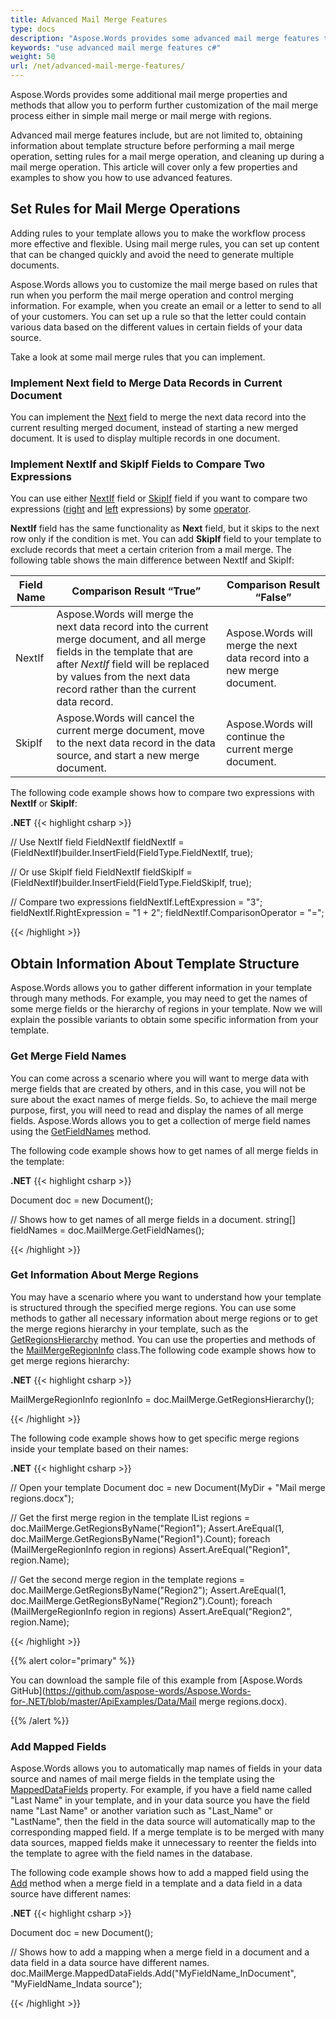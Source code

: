 ```yaml
---
title: Advanced Mail Merge Features
type: docs
description: "Aspose.Words provides some advanced mail merge features that allow you to perform further mail merge customization. For example, obtaining information about template structure, setting rules, cleaning up after a mail merge operation, and others."
keywords: "use advanced mail merge features c#"
weight: 50
url: /net/advanced-mail-merge-features/
---
```


Aspose.Words provides some additional mail merge properties and methods that allow you to perform further customization of the mail merge process either in simple mail merge or mail merge with regions.

Advanced mail merge features include, but are not limited to, obtaining information about template structure before performing a mail merge operation, setting rules for a mail merge operation, and cleaning up during a mail merge operation. This article will cover only a few properties and examples to show you how to use advanced features.

## **Set Rules for Mail Merge Operations**

Adding rules to your template allows you to make the workflow process more effective and flexible. Using mail merge rules, you can set up content that can be changed quickly and avoid the need to generate multiple documents.

Aspose.Words allows you to customize the mail merge based on rules that run when you perform the mail merge operation and control merging information. For example, when you create an email or a letter to send to all of your customers. You can set up a rule so that the letter could contain various data based on the different values in certain fields of your data source.

Take a look at some mail merge rules that you can implement.

### **Implement Next field to Merge Data Records in Current Document**

You can implement the [Next](https://apireference.aspose.com/words/net/aspose.words.fields/fieldnext) field to merge the next data record into the current resulting merged document, instead of starting a new merged document. It is used to display multiple records in one document.

### **Implement NextIf and SkipIf Fields to Compare Two Expressions**

You can use either [NextIf](https://apireference.aspose.com/words/net/aspose.words.fields/fieldnextif) field or [SkipIf](https://apireference.aspose.com/words/net/aspose.words.fields/fieldskipif) field if you want to compare two expressions ([right](https://apireference.aspose.com/words/net/aspose.words.fields/fieldif/properties/rightexpression) and [left](https://apireference.aspose.com/words/net/aspose.words.fields/fieldnextif/properties/leftexpression) expressions) by some [operator](https://apireference.aspose.com/words/net/aspose.words.fields/fieldskipif/properties/comparisonoperator).

**NextIf** field has the same functionality as **Next** field, but it skips to the next row only if the condition is met. You can add **SkipIf** field to your template to exclude records that meet a certain criterion from a mail merge. The following table shows the main difference between NextIf and SkipIf:

| **Field Name** | **Comparison Result “True”**                                 | **Comparison Result “False”**                                |
| -------------- | ------------------------------------------------------------ | ------------------------------------------------------------ |
| NextIf         | Aspose.Words will merge the next data record into the current merge document, and all merge fields in the template that are after *NextIf* field will be replaced by values from the next data record rather than the current data record. | Aspose.Words will merge the next data record into a new merge document. |
| SkipIf         | Aspose.Words will cancel the current merge document, move to the next data record in the data source, and start a new merge document. | Aspose.Words will continue the current merge document.       |

The following code example shows how to compare two expressions with **NextIf** or **SkipIf**:

**.NET**
{{< highlight csharp >}}

// Use NextIf field
FieldNextIf fieldNextIf = (FieldNextIf)builder.InsertField(FieldType.FieldNextIf, true);

// Or use SkipIf field
FieldNextIf fieldSkipIf = (FieldNextIf)builder.InsertField(FieldType.FieldSkipIf, true);

// Compare two expressions
fieldNextIf.LeftExpression = "3";
fieldNextIf.RightExpression = "1 + 2";
fieldNextIf.ComparisonOperator = "=";

{{< /highlight >}}

## **Obtain Information About Template Structure**

Aspose.Words allows you to gather different information in your template through many methods. For example, you may need to get the names of some merge fields or the hierarchy of regions in your template. Now we will explain the possible variants to obtain some specific information from your template.

### **Get Merge Field Names**

You can come across a scenario where you will want to merge data with merge fields that are created by others, and in this case, you will not be sure about the exact names of merge fields. So, to achieve the mail merge purpose, first, you will need to read and display the names of all merge fields. Aspose.Words allows you to get a collection of merge field names using the [GetFieldNames](https://apireference.aspose.com/words/net/aspose.words.mailmerging/mailmerge/methods/getfieldnames) method.

The following code example shows how to get names of all merge fields in the template:

**.NET**
{{< highlight csharp >}}

Document doc = new Document(); 

// Shows how to get names of all merge fields in a document.
string[] fieldNames = doc.MailMerge.GetFieldNames();

{{< /highlight >}}

### **Get Information About Merge Regions**

You may have a scenario where you want to understand how your template is structured through the specified merge regions. You can use some methods to gather all necessary information about merge regions or to get the merge regions hierarchy in your template, such as the [GetRegionsHierarchy](https://apireference.aspose.com/words/net/aspose.words.mailmerging/mailmerge/methods/getregionshierarchy) method. You can use the properties and methods of the [MailMergeRegionInfo](https://apireference.aspose.com/words/net/aspose.words.mailmerging/mailmergeregioninfo) class.The following code example shows how to get merge regions hierarchy:

**.NET**
{{< highlight csharp >}}

MailMergeRegionInfo regionInfo = doc.MailMerge.GetRegionsHierarchy();

{{< /highlight >}}

The following code example shows how to get specific merge regions inside your template based on their names:

**.NET**
{{< highlight csharp >}}

// Open your template
Document doc = new Document(MyDir + "Mail merge regions.docx");


// Get the first merge region in the template
IList<MailMergeRegionInfo> regions = doc.MailMerge.GetRegionsByName("Region1");
Assert.AreEqual(1, doc.MailMerge.GetRegionsByName("Region1").Count);
foreach (MailMergeRegionInfo region in regions) Assert.AreEqual("Region1", region.Name);

// Get the second merge region in the template
regions = doc.MailMerge.GetRegionsByName("Region2");
Assert.AreEqual(1, doc.MailMerge.GetRegionsByName("Region2").Count);
foreach (MailMergeRegionInfo region in regions) Assert.AreEqual("Region2", region.Name);

{{< /highlight >}}

{{% alert color="primary" %}}

You can download the sample file of this example from [Aspose.Words GitHub](https://github.com/aspose-words/Aspose.Words-for-.NET/blob/master/ApiExamples/Data/Mail merge regions.docx).

{{% /alert %}}

### **Add Mapped Fields**

Aspose.Words allows you to automatically map names of fields in your data source and names of mail merge fields in the template using the [MappedDataFields](https://apireference.aspose.com/words/net/aspose.words.mailmerging/mailmerge/properties/mappeddatafields) property. For example, if you have a field name called "Last Name" in your template, and in your data source you have the field name "Last Name" or another variation such as "Last_Name" or "LastName", then the field in the data source will automatically map to the corresponding mapped field. If a merge template is to be merged with many data sources, mapped fields make it unnecessary to reenter the fields into the template to agree with the field names in the database.

The following code example shows how to add a mapped field using the [Add](https://apireference.aspose.com/words/net/aspose.words.mailmerging/mappeddatafieldcollection/methods/add) method when a merge field in a template and a data field in a data source have different names:

**.NET**
{{< highlight csharp >}}

Document doc = new Document(); 

// Shows how to add a mapping when a merge field in a document and a data field in a data source have different names.
doc.MailMerge.MappedDataFields.Add("MyFieldName_InDocument", "MyFieldName_Indata source");

{{< /highlight >}}